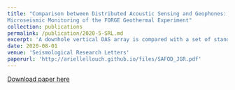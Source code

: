 ```yaml
---
title: "Comparison between Distributed Acoustic Sensing and Geophones: Downhole
Microseismic Monitoring of the FORGE Geothermal Experiment"
collection: publications
permalink: /publication/2020-5-SRL.md
excerpt: 'A downhole vertical DAS array is compared with a set of standard geophones in analyzing microseismic events generated during stimulation of the DoE FORGE geothermal project'
date: 2020-08-01
venue: 'Seismological Research Letters'
paperurl: 'http://ariellellouch.github.io/files/SAFOD_JGR.pdf'
---
```


[Download paper here](http://ariellellouch.github.io/files/SAFOD_JGR.pdf)
